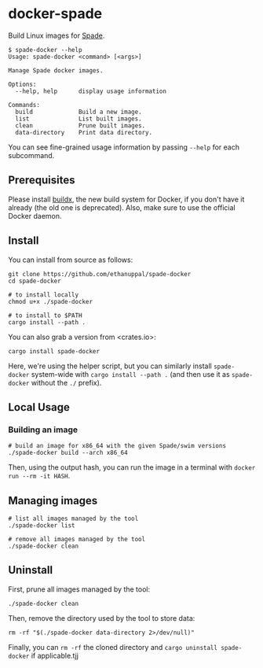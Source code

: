 # docker-spade

Build Linux images for [Spade](https://spade-lang.org).

```
$ spade-docker --help
Usage: spade-docker <command> [<args>]

Manage Spade docker images.

Options:
  --help, help      display usage information

Commands:
  build             Build a new image.
  list              List built images.
  clean             Prune built images.
  data-directory    Print data directory.
```

You can see fine-grained usage information by passing `--help` for each subcommand.

## Prerequisites

Please install [buildx](https://github.com/docker/buildx), the new build system
for Docker, if you don't have it already (the old one is deprecated). Also, make
sure to use the official Docker daemon.

## Install

You can install from source as follows:

```
git clone https://github.com/ethanuppal/spade-docker
cd spade-docker

# to install locally
chmod u+x ./spade-docker

# to install to $PATH
cargo install --path .
```

You can also grab a version from <crates.io>:

```
cargo install spade-docker
```

Here, we're using the helper script, but you can similarly install
`spade-docker` system-wide with `cargo install --path .` (and then use it as
`spade-docker` without the `./` prefix).

## Local Usage

### Building an image

```
# build an image for x86_64 with the given Spade/swim versions
./spade-docker build --arch x86_64
```

Then, using the output hash, you can run the image in a terminal with `docker run --rm -it HASH`.

## Managing images

```
# list all images managed by the tool
./spade-docker list

# remove all images managed by the tool
./spade-docker clean
```

## Uninstall

First, prune all images managed by the tool:
```
./spade-docker clean
```

Then, remove the directory used by the tool to store data:
```
rm -rf "$(./spade-docker data-directory 2>/dev/null)"
```

Finally, you can `rm -rf` the cloned directory and `cargo uninstall spade-docker` if applicable.tjj 
